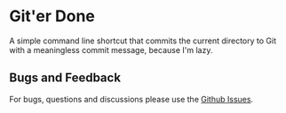 # Git'er Done
A simple command line shortcut that commits the current directory to Git with a meaningless commit message, because I'm lazy.

## Bugs and Feedback

For bugs, questions and discussions please use the [Github Issues](https://github.com/gregwhitaker/giterdone/issues).
